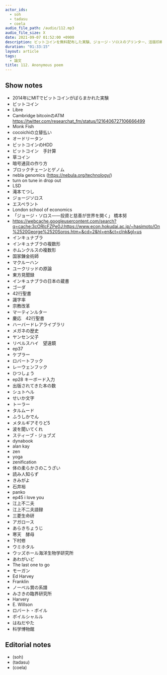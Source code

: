 ```yaml
---
actor_ids:
  - soh
  - tadasu
  - coela
audio_file_path: /audio/112.mp3
audio_file_size: X
date: 2021-09-07 01:52:00 +0900
description: ビットコインを無料配布した実験、ジョージ・ソロスのプリンター、活版印刷とインキュナブラとレンズ、ミームの原産地、江上不二夫語録、下村修と1944年のウミホタルについて話しました。
duration: "01:33:15"
layout: article
tags:
  - 論文
title: 112. Anonymous poem
---
```


## Show notes
- 2014年にMITでビットコインがばらまかれた実験
- ビットコイン
- Libre
- Cambridge bitcoinのATM https://twitter.com/researchat_fm/status/1216406727106666499
- Monk Fish
- cocoichiの立替払い
- オードリータン
- ビットコインのHDD
- ビットコイン　手計算
- 草コイン
- 暗号通貨の作り方
- ブロックチェーンとゲノム 
- nebla genomics (https://nebula.org/technology/)
- turn on tune in drop out
- LSD
- 滝本てつし
- ジョージソロス
- エスペラント
- London school of economics
- 「ジョージ・ソロス――投資と慈善が世界を開く」 橋本努
- https://webcache.googleusercontent.com/search?q=cache:3cORIcFZPe0J:https://www.econ.hokudai.ac.jp/~hasimoto/On%2520George%2520Soros.htm+&cd=2&hl=en&ct=clnk&gl=us
- インキュナブラ
- インキュナブラの複数形
- ホムンクルスの複数形
- 国家錬金術師
- マクルーハン
- ユークリッドの原論
- 東方見聞録
- インキュナブラの日本の蔵書
- ゴーダ
- 42行聖書
- 識字率
- 宗教改革
- マーティンルター
- 慶応　42行聖書
- ハーバードレアライブラリ
- メガネの歴史
- ヤンセン父子
- リベルスハイ　望遠鏡
- ep37
- ケプラー
- ロバートフック
- レーウェンフック
- ひつしょう
- ep28 キーボード入力
- 出版されてきた本の数
- シュトヘル
- せいか文字
- トーラー
- タルムード
- ふうしかでん
- メタルギアそりど5
- 波を聞いてくれ
- スティーブ・ジョブズ
- dynabook
- alan kay
- zen
- yoga
- zenification
- 体の柔らかさのこうざい
- 読み人知らず
- きみがよ
- 石井裕
- panko
- ep45 i love you
- 江上不二夫
- 江上不二夫語録
- 三菱生命研
- アガロース
- あらきちょうじ
- 寒天　酵母
- 下村修
- ウミホタル
- ウッズホール海洋生物学研究所
- あわがいど
- The last one to go
- モーガン
- Ed Harvey
- Franklin
- ノーベル賞の系譜
- みさきの臨界研究所
- Harvery
- E. Willson
- ロバート・ボイル
- ボイルシャルル
- はねだやた
- 科学博物館

## Editorial notes
- (soh)
- (tadasu)
- (coela)


